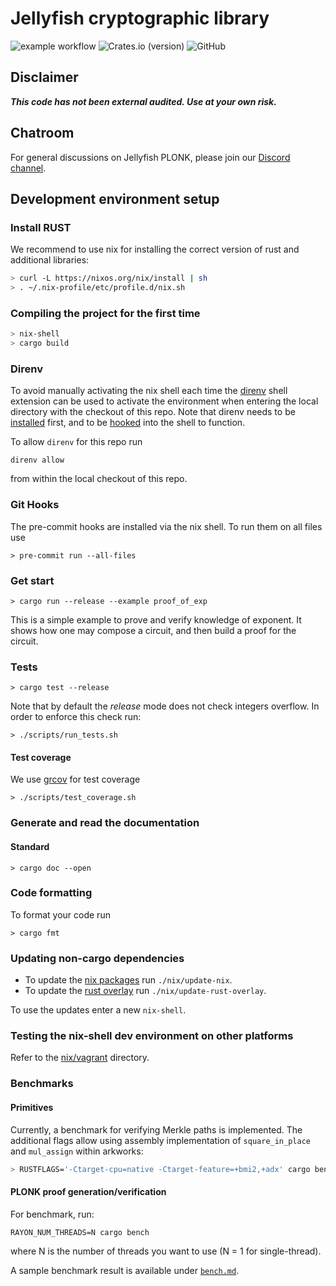 # Jellyfish cryptographic library
![example workflow](https://github.com/EspressoSystems/jellyfish/actions/workflows/build.yml/badge.svg)
![Crates.io (version)](https://img.shields.io/crates/dv/jf-plonk/0.1.0)
![GitHub](https://img.shields.io/github/license/EspressoSystems/jellyfish)

## Disclaimer

_**This code has not been external audited. Use at your own risk.**_

## Chatroom
 
For general discussions on Jellyfish PLONK, please join our [Discord channel](https://discord.gg/GJa4gznGfU).

## Development environment setup

### Install RUST

We recommend to use nix for installing the correct version of rust and
additional libraries:

```bash
> curl -L https://nixos.org/nix/install | sh
> . ~/.nix-profile/etc/profile.d/nix.sh
```

### Compiling the project for the first time

```bash
> nix-shell
> cargo build
```

### Direnv

To avoid manually activating the nix shell each time the
[direnv](https://direnv.net/) shell extension can be used to activate the
environment when entering the local directory with the checkout of this repo.
Note that direnv needs to be [installed](https://direnv.net/docs/installation.html) first, and to be [hooked](https://direnv.net/docs/hook.html) into
the shell to function.

To allow `direnv` for this repo run

    direnv allow

from within the local checkout of this repo.

### Git Hooks

The pre-commit hooks are installed via the nix shell. To run them on all files use

```
> pre-commit run --all-files
```

### Get start

```
> cargo run --release --example proof_of_exp
```

This is a simple example to prove and verify knowledge of exponent.
It shows how one may compose a circuit, and then build a proof for the circuit.

### Tests

```
> cargo test --release
```

Note that by default the _release_ mode does not check integers overflow.
In order to enforce this check run:

```
> ./scripts/run_tests.sh
```

#### Test coverage

We use [grcov](https://github.com/mozilla/grcov) for test coverage

```
> ./scripts/test_coverage.sh
```

### Generate and read the documentation

#### Standard

```
> cargo doc --open
```

### Code formatting

To format your code run

```
> cargo fmt
```

### Updating non-cargo dependencies

- To update the [nix packages](https://github.com/NixOS/nixpkgs) run `./nix/update-nix`.
- To update the [rust overlay](https://github.com/oxalica/rust-overlay) run
  `./nix/update-rust-overlay`.

To use the updates enter a new `nix-shell`.

### Testing the nix-shell dev environment on other platforms

Refer to the [nix/vagrant](./nix/vagrant/) directory.

### Benchmarks

#### Primitives

Currently, a benchmark for verifying Merkle paths is implemented.
The additional flags allow using assembly implementation of `square_in_place` and `mul_assign` within arkworks:

```bash
> RUSTFLAGS='-Ctarget-cpu=native -Ctarget-feature=+bmi2,+adx' cargo bench --bench=merkle_path
```

#### PLONK proof generation/verification

For benchmark, run:

```
RAYON_NUM_THREADS=N cargo bench
```

where N is the number of threads you want to use (N = 1 for single-thread).

A sample benchmark result is available under [`bench.md`](./bench.md).
